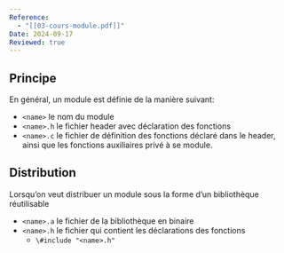 ```yaml
---
Reference:
  - "[[03-cours-module.pdf]]"
Date: 2024-09-17
Reviewed: true
---
```

## Principe

En général, un module est définie de la manière suivant:

- `<name>` le nom du module
- `<name>.h` le fichier header avec déclaration des fonctions
- `<name>.c` le fichier de définition des fonctions déclaré dans le header, ainsi que les fonctions auxiliaires privé à se module.

  

## Distribution

Lorsqu’on veut distribuer un module sous la forme d’un bibliothèque réutilisable

- `<name>.a` le fichier de la bibliothèque en binaire
- `<name>.h` le fichier qui contient les déclarations des fonctions
    - `\#include "<name>.h"`